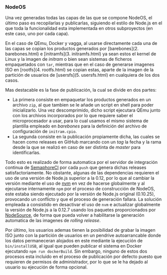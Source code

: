 ### NodeOS

Una vez generadas todas las capas de las que se compone NodeOS, el último paso
es recopilarlas y publicarlas, siguiendo el estilo de Node.js en el que toda la
funcionalidad esta implementada en otros subproyectos (en este caso, uno por
cada capa).

En el caso de QEmu, Docker y vagga, al usarse directamente cada una de las capas
se copian los productos generados por [barebones](2. barebones.html) e
[initramfs](3. initramfs.html) ya sean estos el kernel de Linux y la imagen de
*initram* o bien sean sistemas de ficheros empaquetados con `tar`, mientras que
en el caso de generarse imagenes ISO en [rootfs](4. rootfs.html) se copian estas,
aparte de la imagen de la partición de usuarios de [usersfs](5. usersfs.html) en
cualquiera de los dos casos.

Mas destacable es la fase de publicación, la cual se divide en dos partes:

* La primera consiste en empaquetar los productos generados en un archivo `zip`,
  al que tambien se le añade un script en shell para poder inicializarlo. Una
  vez descomprimido, dicho script ejecutara QEmu junto con los archivos
  incorporados por lo que requiere saber el microprocesador a usar, para lo cual
  usamos el mismo sistema de plantilla empleado en *barebones* para la
  definición del archivo de configuración de `initram.cpio`.
* La segunda consiste en la publicación propiamente dicha, las cuales se hacen
  como releases en GitHub marcando con un *tag* la fecha y la rama desde la que
  se realizó en caso de ser distinta de *master* para identificarlas.

Todo esto es realizado de forma automatica por el servidor de integración
continua de [SemaphoreCI](http://semaphoreci.com) por cada `push` que genera
dichas releases satisfactoriamente. No obstante, algunas de las dependencias
requieren el uso de una versión de Node.js superior a la 0.12, por lo que al
cambiar la versión mediante el uso de [nvm](https://github.com/creationix/nvm)
en vez de hacerse globalmente y al ejecutarse internamente `npm` por el proceso
de construcción de NodeOS, este estaba siendo ejecutado por la versión de
Node.js original (0.10.25), provocando un conflicto y que el proceso de
generación fallara. La solución empleada a consistido en desactivar el uso de
`nvm` e actualizar globalmente la versión de Node.js a la 0.12.7 usando los
paquetes proporcionados por [NodeSource](https://github.com/nodesource/distributions),
de forma que pueda volver a habilitarse la generación automatica de las imagenes
de *rolling release*.

Por último, los usuarios ademas tienen la posibilidad de grabar la imagen ISO
junto con la partición de usuarios en un pendrive autoarrancable donde los datos
permaneceran alojados en este mediante la ejecución de `bin/installUSB`, al
igual que pueden publicar el sistema en Docker ejecutando `npm run dockerBuild`.
Sin embargo, ninguno de estos dos procesos esta incluido en el proceso de
publicación por defecto puesto que requieren de permisos de administrador, por
lo que se le ha dejado al usuario su ejecución de forma opcional.
